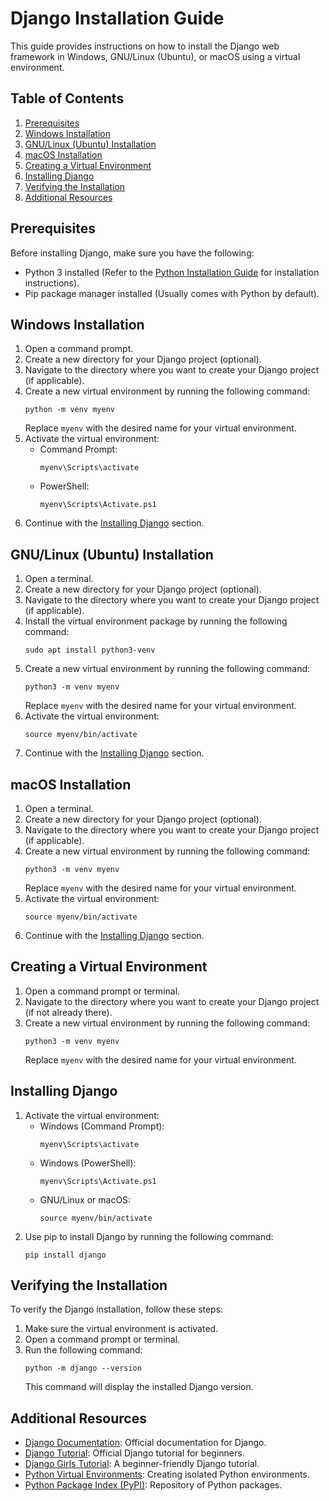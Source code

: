 # Django Installation Guide

This guide provides instructions on how to install the Django web framework in Windows, GNU/Linux (Ubuntu), or macOS using a virtual environment.

## Table of Contents

1. [Prerequisites](#prerequisites)
2. [Windows Installation](#windows-installation)
3. [GNU/Linux (Ubuntu) Installation](#gnulinux-ubuntu-installation)
4. [macOS Installation](#macos-installation)
5. [Creating a Virtual Environment](#creating-a-virtual-environment)
6. [Installing Django](#installing-django)
7. [Verifying the Installation](#verifying-the-installation)
8. [Additional Resources](#additional-resources)

## Prerequisites

Before installing Django, make sure you have the following:

- Python 3 installed (Refer to the [Python Installation Guide](https://github.com/Axlfc/python3-course/blob/master/README.md) for installation instructions).
- Pip package manager installed (Usually comes with Python by default).

## Windows Installation

1. Open a command prompt.
2. Create a new directory for your Django project (optional).
3. Navigate to the directory where you want to create your Django project (if applicable).
4. Create a new virtual environment by running the following command:
   ```
   python -m venv myenv
   ```
   Replace `myenv` with the desired name for your virtual environment.
5. Activate the virtual environment:
   - Command Prompt:
     ```
     myenv\Scripts\activate
     ```
   - PowerShell:
     ```
     myenv\Scripts\Activate.ps1
     ```
6. Continue with the [Installing Django](#installing-django) section.

## GNU/Linux (Ubuntu) Installation

1. Open a terminal.
2. Create a new directory for your Django project (optional).
3. Navigate to the directory where you want to create your Django project (if applicable).
4. Install the virtual environment package by running the following command:
   ```
   sudo apt install python3-venv
   ```
5. Create a new virtual environment by running the following command:
   ```
   python3 -m venv myenv
   ```
   Replace `myenv` with the desired name for your virtual environment.
6. Activate the virtual environment:
   ```
   source myenv/bin/activate
   ```
7. Continue with the [Installing Django](#installing-django) section.

## macOS Installation

1. Open a terminal.
2. Create a new directory for your Django project (optional).
3. Navigate to the directory where you want to create your Django project (if applicable).
4. Create a new virtual environment by running the following command:
   ```
   python3 -m venv myenv
   ```
   Replace `myenv` with the desired name for your virtual environment.
5. Activate the virtual environment:
   ```
   source myenv/bin/activate
   ```
6. Continue with the [Installing Django](#installing-django) section.

## Creating a Virtual Environment

1. Open a command prompt or terminal.
2. Navigate to the directory where you want to create your Django project (if not already there).
3. Create a new virtual environment by running the following command:
   ```
   python3 -m venv myenv
   ```
   Replace `myenv` with the desired name for your virtual environment.

## Installing Django

1. Activate the virtual environment:
   - Windows (Command Prompt):
     ```
     myenv\Scripts\activate
     ```
   - Windows (PowerShell):
     ```
     myenv\Scripts\Activate.ps1
     ```
   - GNU/Linux or macOS:
     ```
     source myenv/bin/activate
     ```
2. Use pip to install Django by running the following command:
   ```
   pip install django
   ```

## Verifying the Installation

To verify the Django installation, follow these steps:

1. Make sure the virtual environment is activated.
2. Open a command prompt or terminal.
3. Run the following command:
   ```
   python -m django --version
   ```
   This command will display the installed Django version.

## Additional Resources

- [Django Documentation](https://docs.djangoproject.com/): Official documentation for Django.
- [Django Tutorial](https://docs.djangoproject.com/en/3.2/intro/tutorial01/): Official Django tutorial for beginners.
- [Django Girls Tutorial](https://tutorial.djangogirls.org/): A beginner-friendly Django tutorial.
- [Python Virtual Environments](https://docs.python.org/3/tutorial/venv.html): Creating isolated Python environments.
- [Python Package Index (PyPI)](https://pypi.org/): Repository of Python packages.